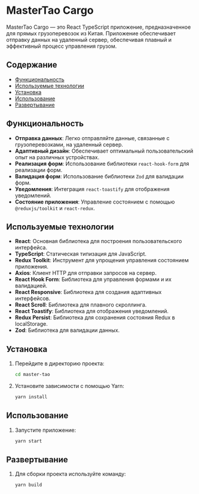 # MasterTao Cargo

MasterTao Cargo — это React TypeScript приложение, предназначенное для прямых грузоперевозок из Китая. Приложение
обеспечивает отправку данных на удаленный сервер, обеспечивая плавный и эффективный процесс управления грузом.

## Содержание

- [Функциональность](#функциональность)
- [Используемые технологии](#используемые-технологии)
- [Установка](#установка)
- [Использование](#использование)
- [Развертывание](#развертывание)

## Функциональность

- **Отправка данных**: Легко отправляйте данные, связанные с грузоперевозками, на удаленный сервер.
- **Адаптивный дизайн**: Обеспечивает оптимальный пользовательский опыт на различных устройствах.
- **Реализация форм**: Использование библиотеки `react-hook-form` для реализации форм.
- **Валидация форм**: Использование библиотеки `Zod` для валидации форм.
- **Уведомления**: Интеграция `react-toastify` для отображения уведомлений.
- **Состояние приложения**: Управление состоянием с помощью `@reduxjs/toolkit` и `react-redux`.

## Используемые технологии

- **React**: Основная библиотека для построения пользовательского интерфейса.
- **TypeScript**: Статическая типизация для JavaScript.
- **Redux Toolkit**: Инструмент для упрощения управления состоянием приложения.
- **Axios**: Клиент HTTP для отправки запросов на сервер.
- **React Hook Form**: Библиотека для управления формами и их валидацией.
- **React Responsive**: Библиотека для создания адаптивных интерфейсов.
- **React Scroll**: Библиотека для плавного скроллинга.
- **React Toastify**: Библиотека для отображения уведомлений.
- **Redux Persist**: Библиотека для сохранения состояния Redux в localStorage.
- **Zod**: Библиотека для валидации данных.

## Установка

1. Перейдите в директорию проекта:
   ```bash
   cd master-tao
   ```

2. Установите зависимости с помощью Yarn: 
   ```bash
   yarn install
   ```

## Использование

1. Запустите приложение:
   ```bash
   yarn start
   ```

## Развертывание

1. Для сборки проекта используйте команду:
   ```bash
   yarn build
   ```
